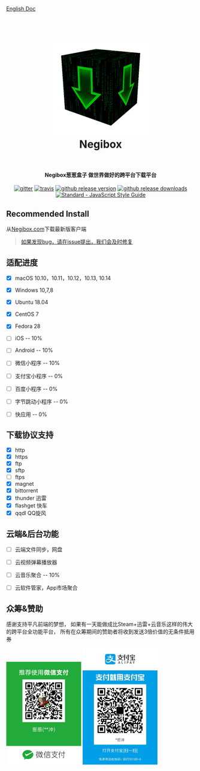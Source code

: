 [English Doc](https://github.com/hugetiny/negibox/blob/master/README.md)

<h1 align="center">
  <br>
  <a href="https://www.negibox.com">
    <img src="256x256.png" alt="Negibox" width="256">
  </a>
  <br>
  Negibox
  <br>
  <br>
</h1>

<h4 align="center">Negibox葱葱盒子 做世界做好的跨平台下载平台</h4>

<p align="center">
  <a href="https://gitter.im/negibox/community"><img src="https://img.shields.io/badge/gitter-join%20chat%20%E2%86%92-brightgreen.svg" alt="gitter"></a>
  <a href="https://travis-ci.org/hugetiny/negibox"><img src="https://img.shields.io/travis/hugetiny/negibox/master.svg" alt="travis"></a>
  <a href="https://github.com/hugetiny/negibox/releases"><img src="https://img.shields.io/github/release/hugetiny/negibox.svg" alt="github release version"></a>
  <a href="https://github.com/hugetiny/negibox/releases"><img src="https://img.shields.io/github/downloads/hugetiny/negibox/total.svg" alt="github release downloads"></a>
  <a href="https://standardjs.com"><img src="https://img.shields.io/badge/code_style-standard-brightgreen.svg" alt="Standard - JavaScript Style Guide"></a>
</p>

## Recommended Install
从[Negibox.com](https://negibox.com)下载最新版客户端
>[如果发现bug，请在issue提出，我们会及时修复](https://github.com/hugetiny/negibox/issues/new)



## 适配进度

- [x] macOS 10.10，10.11，10.12，10.13, 10.14
- [x] Windows 10,7,8
- [x] Ubuntu 18.04
- [x] CentOS 7
- [x] Fedora 28

- [ ] iOS -- 10%
- [ ] Android -- 10%

- [ ] 微信小程序 -- 10%
- [ ] 支付宝小程序 -- 0%
- [ ] 百度小程序 -- 0%
- [ ] 字节跳动小程序 -- 0%
- [ ] 快应用 -- 0%


## 下载协议支持

- [x] http
- [x] https
- [x] ftp
- [x] sftp
- [ ] ftps
- [x] magnet
- [x] bittorrent
- [x] thunder 迅雷
- [x] flashget 快车
- [x] qqdl QQ旋风

## 云端&后台功能

- [ ] 云端文件同步，网盘
- [ ] 云视频弹幕播放器
- [ ] 云音乐聚合 -- 10%
- [ ] 云软件管家，App市场聚合


## 众筹&赞助

感谢支持平凡前端的梦想，
如果有一天能做成比Steam+迅雷+云音乐这样的伟大的跨平台全功能平台，
所有在众筹期间的赞助者将收到发送3倍价值的无条件抵用券

<img src="wechatsponse.jpeg" width="200px" /> 
<img src="alipaysponse.jpeg" width="200px" />





